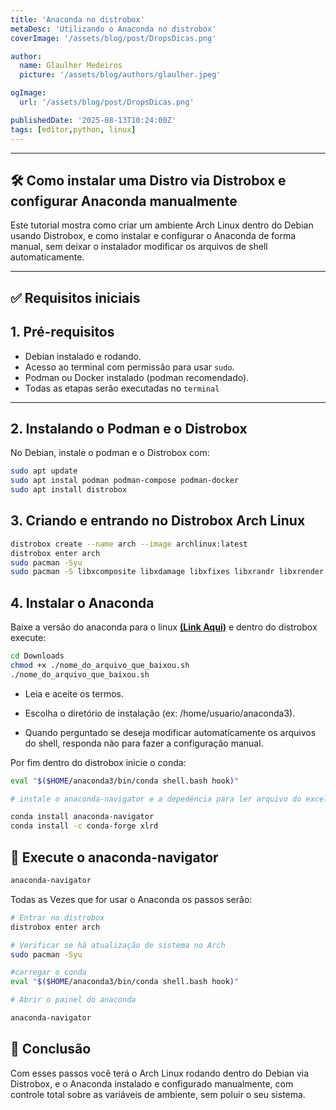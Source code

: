 ```yaml
---
title: 'Anaconda no distrobox'
metaDesc: 'Utilizando o Anaconda no distrobox'
coverImage: '/assets/blog/post/DropsDicas.png'

author:
  name: Glaulher Medeiros
  picture: '/assets/blog/authors/glaulher.jpeg'

ogImage:
  url: '/assets/blog/post/DropsDicas.png'

publishedDate: '2025-08-13T10:24:00Z'
tags: [editor,python, linux]
---
```


---

## 🛠️ Como instalar uma Distro via Distrobox e configurar Anaconda manualmente

Este tutorial mostra como criar um ambiente Arch Linux dentro do Debian usando Distrobox, e como instalar e configurar o Anaconda de forma manual, sem deixar o instalador modificar os arquivos de shell automaticamente.

---

## ✅ Requisitos iniciais

## 1. Pré-requisitos

- Debian instalado e rodando.
- Acesso ao terminal com permissão para usar `sudo`.
- Podman ou Docker instalado (podman recomendado).
- Todas as etapas serão executadas no `terminal`

---

## 2. Instalando o Podman e o Distrobox

No Debian, instale o podman e o Distrobox com:

```bash
sudo apt update
sudo apt instal podman podman-compose podman-docker
sudo apt install distrobox

``` 

## 3. Criando e entrando no Distrobox Arch Linux

```bash
distrobox create --name arch --image archlinux:latest
distrobox enter arch
sudo pacman -Syu
sudo pacman -S libxcomposite libxdamage libxfixes libxrandr libxrender libxtst libxcursor alsa-lib qt5-base qt5-x11extras libxkbcommon-x11
```
## 4. Instalar o Anaconda

Baixe a versão do anaconda para o linux [**(Link Aqui)**](https://www.anaconda.com/download/success) e dentro do distrobox execute:

```bash
cd Downloads
chmod +x ./nome_do_arquivo_que_baixou.sh
./nome_do_arquivo_que_baixou.sh
```
- Leia e aceite os termos.

- Escolha o diretório de instalação (ex: /home/usuario/anaconda3).

- Quando perguntado se deseja modificar automaticamente os arquivos do shell, responda não para fazer a configuração manual.

Por fim dentro do distrobox inicie o conda:

```bash
eval "$($HOME/anaconda3/bin/conda shell.bash hook)"

# instale o anaconda-navigator e a depedência para ler arquivo do excel

conda install anaconda-navigator
conda install -c conda-forge xlrd

```
## 🚀 Execute o anaconda-navigator

```bash
anaconda-navigator

```
Todas as Vezes que for usar o Anaconda os passos serão:

```bash
# Entrar no distrobox
distrobox enter arch

# Verificar se há atualização de sistema no Arch
sudo pacman -Syu

#carregar o conda
eval "$($HOME/anaconda3/bin/conda shell.bash hook)"

# Abrir o painel do anaconda

anaconda-navigator

```

## 🧩 Conclusão
Com esses passos você terá o Arch Linux rodando dentro do Debian via Distrobox, e o Anaconda instalado e configurado manualmente, com controle total sobre as variáveis de ambiente, sem poluir o seu sistema.
